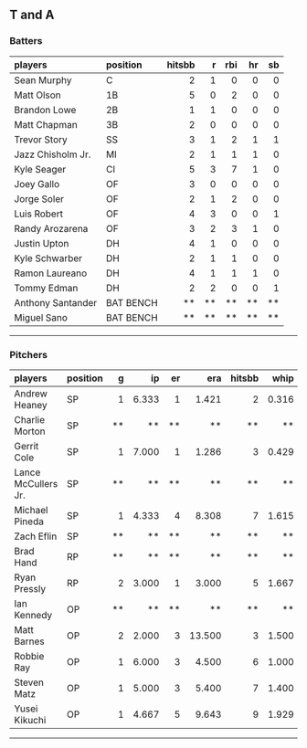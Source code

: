 ## T and A

### Batters

 
|players           |position  | hitsbb|  r| rbi| hr| sb| 
|:-----------------|:---------|------:|--:|---:|--:|--:| 
|Sean Murphy       |C         |      2|  1|   0|  0|  0| 
|Matt Olson        |1B        |      5|  0|   2|  0|  0| 
|Brandon Lowe      |2B        |      1|  1|   0|  0|  0| 
|Matt Chapman      |3B        |      2|  0|   0|  0|  0| 
|Trevor Story      |SS        |      3|  1|   2|  1|  1| 
|Jazz Chisholm Jr. |MI        |      2|  1|   1|  1|  0| 
|Kyle Seager       |CI        |      5|  3|   7|  1|  0| 
|Joey Gallo        |OF        |      3|  0|   0|  0|  0| 
|Jorge Soler       |OF        |      2|  1|   2|  0|  0| 
|Luis Robert       |OF        |      4|  3|   0|  0|  1| 
|Randy Arozarena   |OF        |      3|  2|   3|  1|  0| 
|Justin Upton      |DH        |      4|  1|   0|  0|  0| 
|Kyle Schwarber    |DH        |      2|  1|   1|  0|  0| 
|Ramon Laureano    |DH        |      4|  1|   1|  1|  0| 
|Tommy Edman       |DH        |      2|  2|   0|  0|  1| 
|Anthony Santander |BAT BENCH |     **| **|  **| **| **| 
|Miguel Sano       |BAT BENCH |     **| **|  **| **| **| 


* * *

### Pitchers

 
|players             |position |  g|    ip| er|    era| hitsbb|  whip| so|  w| sv| 
|:-------------------|:--------|--:|-----:|--:|------:|------:|-----:|--:|--:|--:| 
|Andrew Heaney       |SP       |  1| 6.333|  1|  1.421|      2| 0.316| 10|  0|  0| 
|Charlie Morton      |SP       | **|    **| **|     **|     **|    **| **| **| **| 
|Gerrit Cole         |SP       |  1| 7.000|  1|  1.286|      3| 0.429| 11|  1|  0| 
|Lance McCullers Jr. |SP       | **|    **| **|     **|     **|    **| **| **| **| 
|Michael Pineda      |SP       |  1| 4.333|  4|  8.308|      7| 1.615|  5|  0|  0| 
|Zach Eflin          |SP       | **|    **| **|     **|     **|    **| **| **| **| 
|Brad Hand           |RP       | **|    **| **|     **|     **|    **| **| **| **| 
|Ryan Pressly        |RP       |  2| 3.000|  1|  3.000|      5| 1.667|  5|  1|  0| 
|Ian Kennedy         |OP       | **|    **| **|     **|     **|    **| **| **| **| 
|Matt Barnes         |OP       |  2| 2.000|  3| 13.500|      3| 1.500|  2|  0|  0| 
|Robbie Ray          |OP       |  1| 6.000|  3|  4.500|      6| 1.000|  9|  0|  0| 
|Steven Matz         |OP       |  1| 5.000|  3|  5.400|      7| 1.400|  7|  1|  0| 
|Yusei Kikuchi       |OP       |  1| 4.667|  5|  9.643|      9| 1.929|  1|  0|  0| 


* * *


